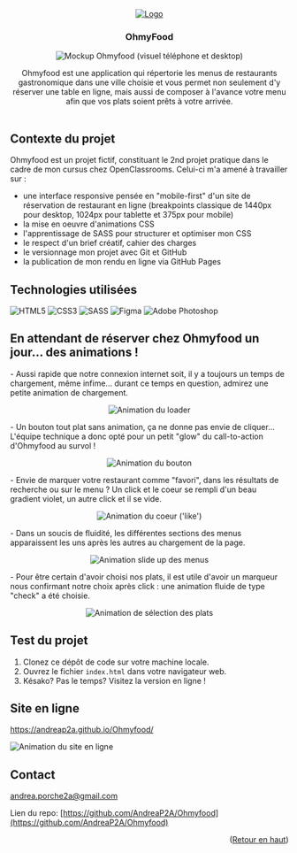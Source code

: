 <div align="center">
  <a href="https://github.com/AndreaP2A/Ohmyfood">
    <img src="https://andreap2a.github.io/Ohmyfood/assets/images/logo/ohmyfood.png" alt="Logo">
  </a>

<h3 align="center">OhmyFood</h3>

<p align="center"><img src="https://andreap2a.github.io/Ohmyfood/assets/images/mockups_github/Ohmyfood_static_mockups.png" alt="Mockup Ohmyfood (visuel téléphone et desktop)"></p>
  <p align="center">
    Ohmyfood est une application qui répertorie les menus de restaurants gastronomique dans une ville choisie et vous permet non seulement d'y réserver une table en ligne, mais aussi de composer à l'avance votre menu afin que vos plats soient prêts à votre arrivée.<br />
    <br />
  </p>
</div>

## Contexte du projet

Ohmyfood est un projet fictif, constituant le 2nd projet pratique dans le cadre de mon cursus chez OpenClassrooms. Celui-ci m'a amené à travailler sur :

- une interface responsive pensée en "mobile-first" d'un site de réservation de restaurant en ligne (breakpoints classique de 1440px pour desktop, 1024px pour tablette et 375px pour mobile)
- la mise en oeuvre d'animations CSS
- l'apprentissage de SASS pour structurer et optimiser mon CSS
- le respect d'un brief créatif, cahier des charges
- le versionnage mon projet avec Git et GitHub
- la publication de mon rendu en ligne via GitHub Pages

## Technologies utilisées

![HTML5](https://img.shields.io/badge/html5-%23E34F26.svg?style=for-the-badge&logo=html5&logoColor=white)
![CSS3](https://img.shields.io/badge/css3-%231572B6.svg?style=for-the-badge&logo=css3&logoColor=white)
![SASS](https://img.shields.io/badge/SASS-hotpink.svg?style=for-the-badge&logo=SASS&logoColor=white)
![Figma](https://img.shields.io/badge/figma-%23F24E1E.svg?style=for-the-badge&logo=figma&logoColor=white)
![Adobe Photoshop](https://img.shields.io/badge/adobe%20photoshop-%2331A8FF.svg?style=for-the-badge&logo=adobe%20photoshop&logoColor=white)

## En attendant de réserver chez Ohmyfood un jour... des animations !

<div>
<p>- Aussi rapide que notre connexion internet soit, il y a toujours un temps de chargement, même infime... durant ce temps en question, admirez une petite animation de chargement.</p>
<p align="center"><img src="https://andreap2a.github.io/Ohmyfood/assets/images/mockups_github/Ohmyfood_loader_animated.gif" alt="Animation du loader"></p>
<p>- Un bouton tout plat sans animation, ça ne donne pas envie de cliquer... L'équipe technique a donc opté pour un petit "glow" du call-to-action d'Ohmyfood au survol !</p>
<p align="center"><img src="https://andreap2a.github.io/Ohmyfood/assets/images/mockups_github/Ohmyfood_cta_animated.gif" alt="Animation du bouton"></p>
<p>- Envie de marquer votre restaurant comme "favori", dans les résultats de recherche ou sur le menu ? Un click et le coeur se rempli d'un beau gradient violet, un autre click et il se vide.</p>
<p align="center"><img src="https://andreap2a.github.io/Ohmyfood/assets/images/mockups_github/Ohmyfood_fav_animated.gif" alt="Animation du coeur ('like')"></p>
<p>- Dans un soucis de fluidité, les différentes sections des menus apparaissent les uns après les autres au chargement de la page.</p>
<p align="center"><img src="https://andreap2a.github.io/Ohmyfood/assets/images/mockups_github/Ohmyfood_slide_up_animated.gif" alt="Animation slide up des menus"></p>
<p>- Pour être certain d'avoir choisi nos plats, il est utile d'avoir un marqueur nous confirmant notre choix après click : une animation fluide de type "check" a été choisie.</p>
<p align="center"><img src="https://andreap2a.github.io/Ohmyfood/assets/images/mockups_github/Ohmyfood_meal_select_animated.gif" alt="Animation de sélection des plats"></p>

## Test du projet

1. Clonez ce dépôt de code sur votre machine locale.
2. Ouvrez le fichier `index.html` dans votre navigateur web.
3. Késako? Pas le temps? Visitez la version en ligne !

## Site en ligne

https://andreap2a.github.io/Ohmyfood/

<p><img src="https://andreap2a.github.io/Ohmyfood/assets/images/mockups_github/Ohmyfood_desktop_animated.gif" alt="Animation du site en ligne"></p>

## Contact

andrea.porche2a@gmail.com

Lien du repo: [https://github.com/AndreaP2A/Ohmyfood](https://github.com/AndreaP2A/Ohmyfood)

<p align="right">(<a href="#readme-top">Retour en haut</a>)</p>
